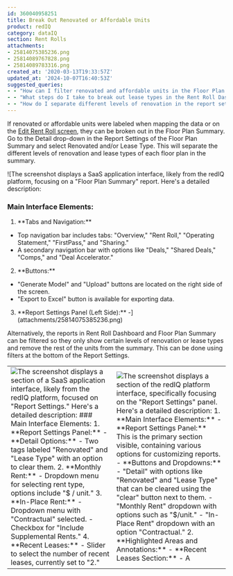 ```yaml
---
id: 360040958251
title: Break Out Renovated or Affordable Units
product: redIQ
category: dataIQ
section: Rent Rolls
attachments:
- 25814075385236.png
- 25814089767828.png
- 25814089783316.png
created_at: '2020-03-13T19:33:57Z'
updated_at: '2024-10-07T16:40:53Z'
suggested_queries:
- - "How can I filter renovated and affordable units in the Floor Plan Summary?"
- - "What steps do I take to break out lease types in the Rent Roll Dashboard?"
- - "How do I separate different levels of renovation in the report settings?"
---
```

If renovated or affordable units were labeled when mapping the data or on the [Edit Rent Roll screen](https://rediq.freshdesk.com/support/solutions/articles/5000742265-edit-rent-roll-screen), they can be broken out in the Floor Plan Summary. Go to the Detail drop-down in the Report Settings of the Floor Plan Summary and select Renovated and/or Lease Type. This will separate the different levels of renovation and lease types of each floor plan in the summary.

![The screenshot displays a SaaS application interface, likely from the redIQ platform, focusing on a "Floor Plan Summary" report. Here's a detailed description:
### Main Interface Elements:
1. \*\*Tabs and Navigation:\*\*
- Top navigation bar includes tabs: "Overview," "Rent Roll," "Operating Statement," "FirstPass," and "Sharing."
- A secondary navigation bar with options like "Deals," "Shared Deals," "Comps," and "Deal Accelerator."
2. \*\*Buttons:\*\*
- "Generate Model" and "Upload" buttons are located on the right side of the screen.
- "Export to Excel" button is available for exporting data.
3. \*\*Report Settings Panel (Left Side):\*\*
-](attachments/25814075385236.png)

Alternatively, the reports in Rent Roll Dashboard and Floor Plan Summary can be filtered so they only show certain levels of renovation or lease types and remove the rest of the units from the summary. This can be done using filters at the bottom of the Report Settings.

|  |  |
| --- | --- |
| ![The screenshot displays a section of a SaaS application interface, likely from the redIQ platform, focused on "Report Settings." Here's a detailed description: ### Main Interface Elements: 1. \*\*Report Settings Panel:\*\* - \*\*Detail Options:\*\* - Two tags labeled "Renovated" and "Lease Type" with an option to clear them. 2. \*\*Monthly Rent:\*\* - Dropdown menu for selecting rent type, options include "$ / unit." 3. \*\*In-Place Rent:\*\* - Dropdown menu with "Contractual" selected. - Checkbox for "Include Supplemental Rents." 4. \*\*Recent Leases:\*\* - Slider to select the number of recent leases, currently set to "2."](attachments/25814089767828.png) | ![The screenshot displays a section of the redIQ platform interface, specifically focusing on the "Report Settings" panel. Here's a detailed description: 1. \*\*Main Interface Elements:\*\* - \*\*Report Settings Panel:\*\* This is the primary section visible, containing various options for customizing reports. - \*\*Buttons and Dropdowns:\*\* - "Detail" with options like "Renovated" and "Lease Type" that can be cleared using the "clear" button next to them. - "Monthly Rent" dropdown with options such as "$/unit." - "In-Place Rent" dropdown with an option "Contractual." 2. \*\*Highlighted Areas and Annotations:\*\* - \*\*Recent Leases Section:\*\* - A](attachments/25814089783316.png) |